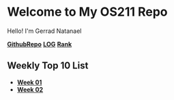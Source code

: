 # Welcome to My OS211 Repo

Hello! I'm Gerrad Natanael

[**GithubRepo**][Github Repo] [**LOG**][Log] [**Rank**][Rank]

## Weekly Top 10 List

* [**Week 01**](W01)
* [**Week 02**](W02)


[Github Repo]: https://github.com/GerradND/os211
[Log]: https://raw.githubusercontent.com/GerradND/os211/master/TXT/mylog.txt
[Rank]: https://raw.githubusercontent.com/GerradND/os211/master/TXT/myrank.txt